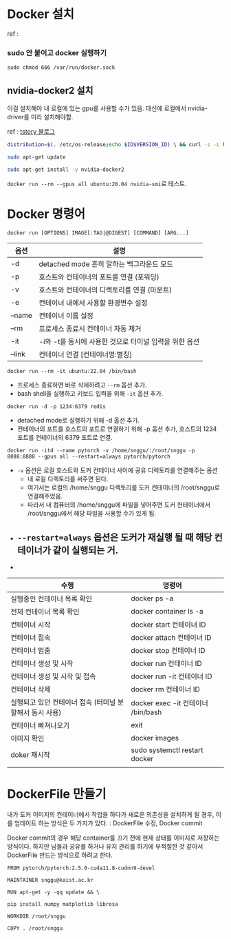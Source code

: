 # Docker 설치
ref : 
### sudo 안 붙이고 docker 실행하기
`sudo chmod 666 /var/run/docker.sock` 
## nvidia-docker2 설치
이걸 설치해야 내 로컬에 있는 gpu를 사용할 수가 있음.
대신에 로컬에서 nvidia-driver를 미리 설치해야함.

ref : [tstory 블로그](https://d-ontory.tistory.com/8)
```sh
distribution=$(. /etc/os-release;echo $ID$VERSION_ID) \ && curl -s -L https://nvidia.github.io/nvidia-docker/gpgkey | sudo apt-key add - \ && curl -s -L https://nvidia.github.io/nvidia-docker/$distribution/nvidia-docker.list | sudo tee /etc/apt/sources.list.d/nvidia-docker.list

sudo apt-get update

sudo apt-get install -y nvidia-docker2

```

`docker run --rm --gpus all ubuntu:20.04 nvidia-smi`로 테스트.



# Docker 명령어 

```txt
docker run [OPTIONS] IMAGE[:TAG|@DIGEST] [COMMAND] [ARG...]
```

|옵션|설명|
|---|---|
|-d|detached mode 흔히 말하는 백그라운드 모드|
|-p|호스트와 컨테이너의 포트를 연결 (포워딩)|
|-v|호스트와 컨테이너의 디렉토리를 연결 (마운트)|
|-e|컨테이너 내에서 사용할 환경변수 설정|
|–name|컨테이너 이름 설정|
|–rm|프로세스 종료시 컨테이너 자동 제거|
|-it|-i와 -t를 동시에 사용한 것으로 터미널 입력을 위한 옵션|
|–link|컨테이너 연결 [컨테이너명:별칭]|


`docker run --rm -it ubuntu:22.04 /bin/bash` 
- 프로세스 종료하면 바로 삭제하려고  `--rm` 옵션 추가.
- bash shell을 실행하고 키보드 입력을 위해 `-it` 옵션 추가.

`docker run -d -p 1234:6379 redis`
- detached mode로 실행하기 위해 -d 옵션 추가.
- 컨테이너의 포트를 호스트의 포트로 연결하기 위해 -p 옵션 추가, 호스트의 1234 포트를 컨테이너의 6379 포트로 연결.

```docker
docker run -itd --name pytorch -v /home/snggu/:/root/snggu -p 8888:8888 --gpus all --restart=always pytorch/pytorch
```


- `-v` 옵션은 로컬 호스트와 도커 컨테이너 사이에 공유 디렉토리를 연결해주는 옵션
	- 내 로컬 디렉토리를 써주면 된다.
	- 여기서는 로컬의 /home/snggu 디렉토리를 도커 컨테이너의 /root/snggu로 연결해주었음.
	- 따라서 내 컴퓨터의 /home/snggu에 파일을 넣어주면 도커 컨테이너에서 /root/snggu에서 해당 파일을 사용할 수가 있게 됨.
- `--restart=always` 옵션은 도커가 재실행 될 때 해당 컨테이너가 같이 실행되는 거.
	- 
- 

| 수행                               | 명령어                            |     |
| -------------------------------- | ------------------------------ | --- |
| 실행중인 컨테이너 목록 확인                  | docker ps -a                   |     |
| 전체 컨테이너 목록 확인                    | docker container ls -a         |     |
| 컨테이너 시작                          | docker start 컨테이너 ID           |     |
| 컨테이너 접속                          | docker attach 컨테이너 ID          |     |
| 컨테이너 멈춤                          | docker stop 컨테이너 ID            |     |
| 컨테이너 생성 및 시작                     | docker run 컨테이너  ID            |     |
| 컨테이너 생성 및 시작 및 접속                | docker run -it 컨테이너 ID         |     |
| 컨테이너 삭제                          | docker rm 컨테이너 ID              |     |
| 실행되고 있던 컨테이너 접속 (터미널 분할해서 동시 사용) | docker exec -it 컨테이너 /bin/bash |     |
| 컨테이너 빠져나오기                       | exit                           |     |
| 이미지 확인                           | docker images                  |     |
| doker 재시작                        | sudo systemctl restart docker  |     |
|                                  |                                |     |



# DockerFile 만들기
내가 도커 이미지의 컨테이너에서 작업을 하다가 새로운 의존성을 설치하게 될 경우, 이를 업데이트 하는 방식은 두 가지가 있다. : DockerFile 수정, Docker commit

Docker commit의 경우 해당 container를 끄기 전에 현재 상태를 이미지로 저장하는 방식이다. 하지만 남들과 공유를 하거나 유지 관리를 하기에 부적절한 것 같아서 DockerFile 만드는 방식으로 하려고 한다.

```Docker
FROM pytorch/pytorch:2.5.0-cuda11.8-cudnn9-devel

MAINTAINER snggu@kaist.ac.kr

RUN apt-get -y -qq update && \

pip install numpy matplotlib librosa

WORKDIR /root/snggu

COPY . /root/snggu
```

